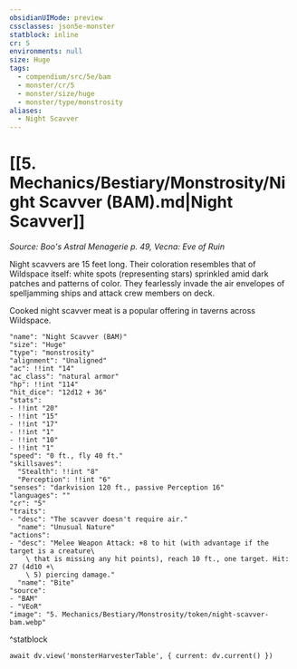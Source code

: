 ```yaml
---
obsidianUIMode: preview
cssclasses: json5e-monster
statblock: inline
cr: 5
environments: null
size: Huge
tags:
  - compendium/src/5e/bam
  - monster/cr/5
  - monster/size/huge
  - monster/type/monstrosity
aliases:
  - Night Scavver
---
```

# [[5. Mechanics/Bestiary/Monstrosity/Night Scavver (BAM).md|Night Scavver]]
*Source: Boo's Astral Menagerie p. 49, Vecna: Eve of Ruin*

Night scavvers are 15 feet long. Their coloration resembles that of Wildspace itself: white spots (representing stars) sprinkled amid dark patches and patterns of color. They fearlessly invade the air envelopes of spelljamming ships and attack crew members on deck.

Cooked night scavver meat is a popular offering in taverns across Wildspace.

```statblock
"name": "Night Scavver (BAM)"
"size": "Huge"
"type": "monstrosity"
"alignment": "Unaligned"
"ac": !!int "14"
"ac_class": "natural armor"
"hp": !!int "114"
"hit_dice": "12d12 + 36"
"stats":
- !!int "20"
- !!int "15"
- !!int "17"
- !!int "1"
- !!int "10"
- !!int "1"
"speed": "0 ft., fly 40 ft."
"skillsaves":
  "Stealth": !!int "8"
  "Perception": !!int "6"
"senses": "darkvision 120 ft., passive Perception 16"
"languages": ""
"cr": "5"
"traits":
- "desc": "The scavver doesn't require air."
  "name": "Unusual Nature"
"actions":
- "desc": "Melee Weapon Attack: +8 to hit (with advantage if the target is a creature\
    \ that is missing any hit points), reach 10 ft., one target. Hit: 27 (4d10 +\
    \ 5) piercing damage."
  "name": "Bite"
"source":
- "BAM"
- "VEoR"
"image": "5. Mechanics/Bestiary/Monstrosity/token/night-scavver-bam.webp"
```
^statblock

```dataviewjs
await dv.view('monsterHarvesterTable', { current: dv.current() })
```
